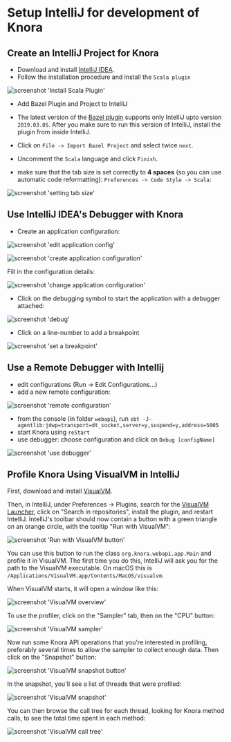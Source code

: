 <!---
Copyright © 2015-2019 the contributors (see Contributors.md).

This file is part of Knora.

Knora is free software: you can redistribute it and/or modify
it under the terms of the GNU Affero General Public License as published
by the Free Software Foundation, either version 3 of the License, or
(at your option) any later version.

Knora is distributed in the hope that it will be useful,
but WITHOUT ANY WARRANTY; without even the implied warranty of
MERCHANTABILITY or FITNESS FOR A PARTICULAR PURPOSE.  See the
GNU Affero General Public License for more details.

You should have received a copy of the GNU Affero General Public
License along with Knora.  If not, see <http://www.gnu.org/licenses/>.
-->

# Setup IntelliJ for development of Knora

## Create an IntelliJ Project for Knora

  - Download and install [IntelliJ IDEA](https://www.jetbrains.com/idea/).
  - Follow the installation procedure and install the `Scala plugin`

![screenshot 'Install Scala Plugin'](figures/install-scala-plugin.png)

  - Add Bazel Plugin and Project to IntelliJ
  - The latest version of the [Bazel plugin](https://plugins.jetbrains.com/plugin/8609-bazel/versions)
    supports only IntelliJ upto version `2019.03.05`. After you make sure to
    run this version of IntelliJ, install the plugin from inside IntelliJ.
  - Click on `File -> Import Bazel Project` and select twice `next`.
  - Uncomment the `Scala` language and click `Finish`.

  - make sure that the tab size is set correctly to **4 spaces** (so you
    can use automatic code reformatting): `Preferences -> Code Style ->
    Scala`:

![screenshot 'setting tab size'](figures/setting-tab-space.png)



## Use IntelliJ IDEA's Debugger with Knora

  - Create an application configuration:

![screenshot 'edit application config'](figures/edit-config.png)

![screenshot 'create application configuration'](figures/create-app.png)

Fill in the configuration details:

![screenshot 'change application configuration'](figures/app-config-setup.png)

  - Click on the debugging symbol to start the application with a debugger attached:

![screenshot 'debug'](figures/debug.png)

  - Click on a line-number to add a breakpoint

![screenshot 'set a breakpoint'](figures/breakpoint.png)

## Use a Remote Debugger with Intellij

- edit configurations (Run -> Edit Configurations...)
- add a new remote configuration:

![screenshot 'remote configuration'](figures/remote-config.png)

- from the console (in folder `webapi`), run `sbt -J-agentlib:jdwp=transport=dt_socket,server=y,suspend=y,address=5005`
- start Knora using `reStart`
- use debugger: choose configuration and click on `Debug [configName]`

![screenshot 'use debugger'](figures/use-debugger.png)

## Profile Knora Using VisualVM in IntelliJ

First, download and install [VisualVM](https://visualvm.github.io/).

Then, in IntelliJ, under Preferences -\> Plugins, search for the
[VisualVM
Launcher](https://plugins.jetbrains.com/plugin/7115-visualvm-launcher),
click on "Search in repositories", install the plugin, and restart
IntelliJ. IntelliJ's toolbar should now contain a button with a green
triangle on an orange circle, with the tooltip "Run with VisualVM":

![screenshot 'Run with VisualVM button'](figures/launch-visualvm.png)

You can use this button to run the class `org.knora.webapi.app.Main` and
profile it in VisualVM. The first time you do this, IntelliJ will ask
you for the path to the VisualVM executable. On macOS this is
`/Applications/VisualVM.app/Contents/MacOS/visualvm`.

When VisualVM starts, it will open a window like this:

![screenshot 'VisualVM overview'](figures/visualvm-overview.png)

To use the profiler, click on the "Sampler" tab, then on the "CPU"
button:

![screenshot 'VisualVM sampler'](figures/visualvm-sampler.png)

Now run some Knora API operations that you're interested in profiling,
preferably several times to allow the sampler to collect enough data.
Then click on the "Snapshot" button:

![screenshot 'VisualVM snapshot
button'](figures/visualvm-snapshot-button.png)

In the snapshot, you'll see a list of threads that were profiled:

![screenshot 'VisualVM snapshot'](figures/visualvm-snapshot.png)

You can then browse the call tree for each thread, looking for Knora
method calls, to see the total time spent in each method:

![screenshot 'VisualVM call tree'](figures/visualvm-call-tree.png)
